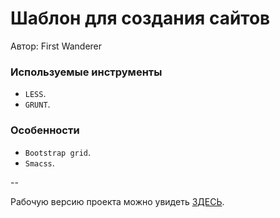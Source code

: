 # Шаблон для создания сайтов

Автор: First Wanderer

### Используемые инструменты

* `LESS`.
* `GRUNT`.

### Особенности

* `Bootstrap grid`.
* `Smacss`.

--

Рабочую версию проекта можно увидеть [ЗДЕСЬ](http://first-wanderer.esy.es).
